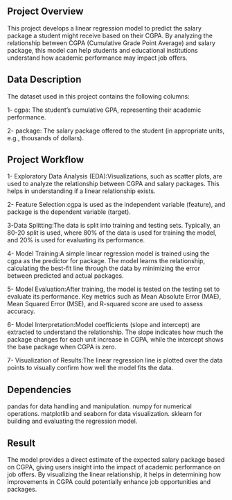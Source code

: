 ## Project Overview
This project develops a linear regression model to predict the salary package a student might receive based on their CGPA. By analyzing the relationship between CGPA (Cumulative Grade Point Average) and salary package, this model can help students and educational institutions understand how academic performance may impact job offers.

## Data Description
The dataset used in this project contains the following columns:

1- cgpa: The student’s cumulative GPA, representing their academic performance.

2- package: The salary package offered to the student (in appropriate units, e.g., thousands of dollars).
## Project Workflow

1- Exploratory Data Analysis (EDA):Visualizations, such as scatter plots, are used to analyze the relationship between CGPA and salary packages. This helps in understanding if a linear relationship exists.

2- Feature Selection:cgpa is used as the independent variable (feature), and package is the dependent variable (target).

3-Data Splitting:The data is split into training and testing sets. Typically, an 80-20 split is used, where 80% of the data is used for training the model, and 20% is used for evaluating its performance.

4- Model Training:A simple linear regression model is trained using the cgpa as the predictor for package.
The model learns the relationship, calculating the best-fit line through the data by minimizing the error between predicted and actual packages.

5- Model Evaluation:After training, the model is tested on the testing set to evaluate its performance. Key metrics such as Mean Absolute Error (MAE), Mean Squared Error (MSE), and R-squared score are used to assess accuracy.

6- Model Interpretation:Model coefficients (slope and intercept) are extracted to understand the relationship. The slope indicates how much the package changes for each unit increase in CGPA, while the intercept shows the base package when CGPA is zero.

7- Visualization of Results:The linear regression line is plotted over the data points to visually confirm how well the model fits the data.

## Dependencies
pandas for data handling and manipulation.
numpy for numerical operations.
matplotlib and seaborn for data visualization.
sklearn for building and evaluating the regression model.
## Result
The model provides a direct estimate of the expected salary package based on CGPA, giving users insight into the impact of academic performance on job offers. By visualizing the linear relationship, it helps in determining how improvements in CGPA could potentially enhance job opportunities and packages.
